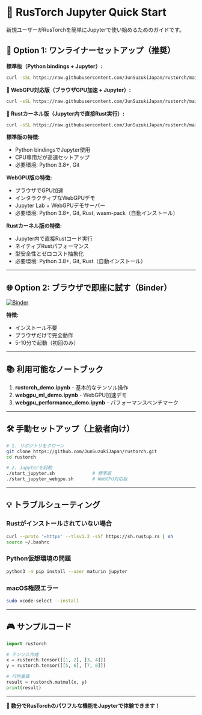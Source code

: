 # 🚀 RusTorch Jupyter Quick Start

新規ユーザーがRusTorchを簡単にJupyterで使い始めるためのガイドです。

## 🎯 Option 1: ワンライナーセットアップ（推奨）

**標準版（Python bindings + Jupyter）:**
```bash
curl -sSL https://raw.githubusercontent.com/JunSuzukiJapan/rustorch/main/quick_start.sh | bash
```

**🌟 WebGPU対応版（ブラウザGPU加速 + Jupyter）:**
```bash
curl -sSL https://raw.githubusercontent.com/JunSuzukiJapan/rustorch/main/quick_start_webgpu.sh | bash
```

**🦀 Rustカーネル版（Jupyter内で直接Rust実行）:**
```bash
curl -sSL https://raw.githubusercontent.com/JunSuzukiJapan/rustorch/main/quick_start_rust_kernel.sh | bash
```

**標準版の特徴:**
- Python bindingsでJupyter使用
- CPU専用だが高速セットアップ
- 必要環境: Python 3.8+, Git

**WebGPU版の特徴:**
- ブラウザでGPU加速
- インタラクティブなWebGPUデモ
- Jupyter Lab + WebGPUデモサーバー
- 必要環境: Python 3.8+, Git, Rust, wasm-pack（自動インストール）

**Rustカーネル版の特徴:**
- Jupyter内で直接Rustコード実行
- ネイティブRustパフォーマンス
- 型安全性とゼロコスト抽象化
- 必要環境: Python 3.8+, Git, Rust（自動インストール）

---

## 🌐 Option 2: ブラウザで即座に試す（Binder）

[![Binder](https://mybinder.org/badge_logo.svg)](https://mybinder.org/v2/gh/JunSuzukiJapan/rustorch/main?urlpath=lab)

**特徴:**
- インストール不要
- ブラウザだけで完全動作
- 5-10分で起動（初回のみ）

---

## 📚 利用可能なノートブック

1. **rustorch_demo.ipynb** - 基本的なテンソル操作
2. **webgpu_ml_demo.ipynb** - WebGPU加速デモ
3. **webgpu_performance_demo.ipynb** - パフォーマンスベンチマーク

---

## 🛠️ 手動セットアップ（上級者向け）

```bash
# 1. リポジトリをクローン
git clone https://github.com/JunSuzukiJapan/rustorch.git
cd rustorch

# 2. Jupyterを起動
./start_jupyter.sh              # 標準版
./start_jupyter_webgpu.sh       # WebGPU対応版
```

---

## 💡 トラブルシューティング

### Rustがインストールされていない場合
```bash
curl --proto '=https' --tlsv1.2 -sSf https://sh.rustup.rs | sh
source ~/.bashrc
```

### Python仮想環境の問題
```bash
python3 -m pip install --user maturin jupyter
```

### macOS権限エラー
```bash
sudo xcode-select --install
```

---

## 🎮 サンプルコード

```python
import rustorch

# テンソル作成
x = rustorch.tensor([[1, 2], [3, 4]])
y = rustorch.tensor([[5, 6], [7, 8]])

# 行列乗算
result = rustorch.matmul(x, y)
print(result)
```

---

**🎉 数分でRusTorchのパワフルな機能をJupyterで体験できます！**